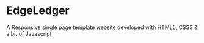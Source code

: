 # EdgeLedger

A Responsive single page template website developed with HTML5, CSS3 &amp; a bit of Javascript
